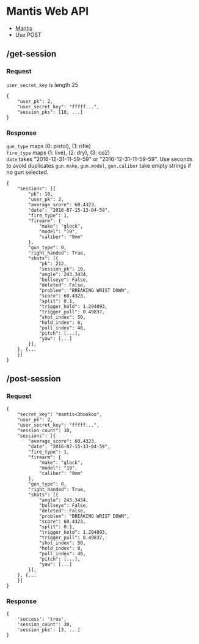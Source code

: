 # Mantis Web API

- [Mantis](http://mantisx.us-east-1.elasticbeanstalk.com/mantisx)
- Use POST

## /get-session

### Request
`user_secret_key` is length 25
```
{
	"user_pk": 2,
	"user_secret_key": "fffff...",
	"session_pks": [10, ...]
}
```

### Response
`gun_type` maps (0: pistol), (1: rifle)  
`fire_type` maps (1: live), (2: dry), (3: co2)  
`date` takes "2016-12-31-11-59-59" or "2016-12-31-11-59-59". Use seconds to avoid duplicates
`gun.make`, `gun.model`, `gun.caliber` take empty strings if no gun selected.
```
{
	"sessions": [{
		"pk": 10,
		"user_pk": 2,
		"average_score": 60.4323,
		"date": "2016-07-15-13-04-59",
		"fire_type": 1,
		"firearm": {
			"make": "glock",
			"model": "19",
			"caliber": "9mm"
		},
		"gun_type": 0,
		"right_handed": True,
		"shots": [{
			"pk": 212,
			"session_pk": 10,
			"angle": 243.3434,
			"bullseye": False,
			"deleted": False,
			"problem": "BREAKING WRIST DOWN",
			"score": 60.4323,
			"split": 0.1,
			"trigger_hold": 1.294893,
			"trigger_pull": 0.49837,
			"shot_index": 50,
			"hold_index": 0,
			"pull_index": 40,
			"pitch": [...],
			"yaw": [...]
		}],
	}, {...
	}]
}
```

## /post-session

### Request
```
{
	"secret_key": "mantis<3bookoo",
	"user_pk": 2,
	"user_secret_key": "fffff...",
	"session_count": 30,
	"sessions": [{
		"average_score": 60.4323,
		"date": "2016-07-15-13-04-59",
		"fire_type": 1,
		"firearm": {
			"make": "glock",
			"model": "19",
			"caliber": "9mm"
		},
		"gun_type": 0,
		"right_handed": True,
		"shots": [{
			"angle": 243.3434,
			"bullseye": False,
			"deleted": False,
			"problem": "BREAKING WRIST DOWN",
			"score": 60.4323,
			"split": 0.1,
			"trigger_hold": 1.294893,
			"trigger_pull": 0.49837,
			"shot_index": 50,
			"hold_index": 0,
			"pull_index": 40,
			"pitch": [...],
			"yaw": [...]
		}],
	}, {...
	}]
}
```

### Response
```
{
	'success': 'true', 
	'session_count': 30, 
	'session_pks': [3, ...]
}
```

